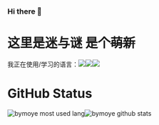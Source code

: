### Hi there 👋

# 这里是迷与谜 是个~~萌新~~
我正在使用/学习的语言：[![](https://img.shields.io/badge/python-darkseagreen.svg?&style=flat-square&logo=python&logoColor=white)](https://www.python.org/)[![](https://img.shields.io/badge/php-8892BF.svg?&style=flat-square&logo=php&logoColor=white)](https://php.net)[![](https://img.shields.io/badge/javascript-yellow.svg?&style=flat-square&logo=javascript&logoColor=white)](https://www.javascript.com/)


# GitHub Status

![bymoye most used lang](https://github-readme-stats.vercel.app/api/top-langs/?username=bymoye&layout=compact&theme=tokyonight)![bymoye github stats](https://github-readme-stats.vercel.app/api?username=bymoye&show_icons=true&theme=tokyonight)
